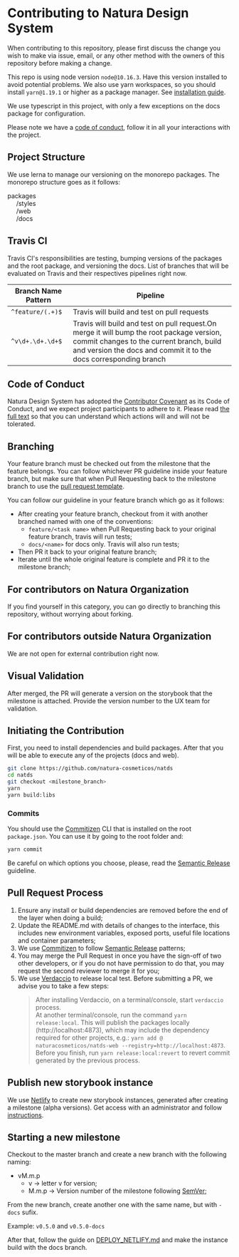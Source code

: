 # Contributing to Natura Design System

When contributing to this repository, please first discuss the change you wish to make via issue, email, or any other method with the owners of this repository before making a change.

This repo is using node version `node@10.16.3`. Have this version installed to avoid potential problems.
We also use yarn workspaces, so you should install `yarn@1.19.1` or higher as a package manager. See [installation guide](https://yarnpkg.com/en/docs/install).

We use typescript in this project, with only a few exceptions on the docs package for configuration.

Please note we have a [code of conduct](./CODE_OF_CONDUCT), follow it in all your interactions with the project.

## Project Structure

We use lerna to manage our versioning on the monorepo packages. The monorepo structure goes as it follows:

packages <br>
&nbsp;&nbsp;&nbsp;&nbsp; /styles <br>
&nbsp;&nbsp;&nbsp;&nbsp; /web <br>
&nbsp;&nbsp;&nbsp;&nbsp; /docs <br>

## Travis CI

Travis CI's responsibilities are testing, bumping versions of the packages and the root package, and versioning the docs. List of branches that will be evaluated on Travis and their respectives pipelines right now.

| Branch Name Pattern | Pipeline                                                                                                                                                                                                   |
|---------------------|------------------------------------------------------------------------------------------------------------------------------------------------------------------------------------------------------------|
| `^feature/(.+)$`    | Travis will build and test on pull requests                                                                                                                                                                |
| `^v\d+.\d+.\d+$`    | Travis will build and test on pull request.On merge it will bump the root package version, commit changes to the current branch, build and version the docs and commit it to the docs corresponding branch |
## Code of Conduct

Natura Design System has adopted the [Contributor Covenant](https://www.contributor-covenant.org/) as its Code of Conduct, and we expect project participants to adhere to it.
Please read [the full text](/CODE_OF_CONDUCT.md) so that you can understand which actions will and will not be tolerated.

## Branching

Your feature branch must be checked out from the milestone that the feature belongs. You can follow whichever PR guideline inside your feature branch, but make sure that when Pull Requesting back to the milestone branch to use the [pull request template](./.github/PULL_REQUEST_TEMPLATE.md).

You can follow our guideline in your feature branch which go as it follows:

- After creating your feature branch, checkout from it with another branched named with one of the conventions:
  - `feature/<task name>` when Pull Requesting back to your original feature branch, travis will run tests;
  - `docs/<name>` for docs only. Travis will also run tests;
- Then PR it back to your original feature branch;
- Iterate until the whole original feature is complete and PR it to the milestone branch;

## For contributors on Natura Organization

If you find yourself in this category, you can go directly to branching this repository, without worrying about forking.

## For contributors outside Natura Organization

We are not open for external contribution right now.

## Visual Validation

After merged, the PR will generate a version on the storybook that the milestone is attached. Provide the version number to the UX team for validation.

## Initiating the Contribution

First, you need to install dependencies and build packages. After that you will be able to execute any of the projects (docs and web).

```sh
git clone https://github.com/natura-cosmeticos/natds
cd natds
git checkout <milestone_branch>
yarn
yarn build:libs
```

### Commits

You should use the [Commitizen](https://github.com/commitizen/cz-cli) CLI that is installed on the root `package.json`. You can use it by going to the root folder and:

```sh
yarn commit
```

Be careful on which options you choose, please, read the [Semantic Release](https://github.com/semantic-release/semantic-release) guideline.

## Pull Request Process

1. Ensure any install or build dependencies are removed before the end of the layer when doing a build;
2. Update the README.md with details of changes to the interface, this includes new environment variables, exposed ports, useful file locations and container parameters;
3. We use [Commitizen](https://github.com/commitizen/cz-cli) to follow [Semantic Release](https://github.com/semantic-release/semantic-release) patterns;
4. You may merge the Pull Request in once you have the sign-off of two other developers, or if you do not have permission to do that, you may request the second reviewer to merge it for you;
5. We use [Verdaccio](https://github.com/verdaccio/verdaccio) to release local test. Before submitting a PR, we advise you to take a few steps:
   > After installing Verdaccio, on a terminal/console, start `verdaccio` process.<br/>
   > At another terminal/console, run the command `yarn release:local`. This will publish the packages locally (http://localhost:4873), which may include the dependency required for other projects, e.g.: `yarn add @ naturacosmeticos/natds-web --registry=http://localhost:4873`.<br/>
   > Before you finish, run `yarn release:local:revert` to revert commit generated by the previous process.

## Publish new storybook instance

We use [Netlify](https://www.netlify.com/) to create new storybook instances, generated after creating a milestone (alpha versions). Get access with an administrator and follow [instructions](./DEPLOY_NETLIFY.md).

## Starting a new milestone

Checkout to the master branch and create a new branch with the following naming:
- vM.m.p
  - v &rarr; letter v for version;
  - M.m.p &rarr; Version number of the milestone following [SemVer](https://semver.org/);

From the new branch, create another one with the same name, but with `-docs` sufix.

Example: `v0.5.0` and `v0.5.0-docs`

After that, follow the guide on [DEPLOY_NETLIFY.md](./DEPLOY_NETLIFY.md) and make the instance build with the docs branch.

